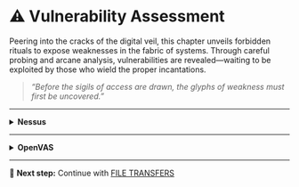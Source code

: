 # ⚠️ Vulnerability Assessment

Peering into the cracks of the digital veil, this chapter unveils forbidden rituals to expose weaknesses in the fabric of systems. Through careful probing and arcane analysis, vulnerabilities are revealed—waiting to be exploited by those who wield the proper incantations.

> *“Before the sigils of access are drawn, the glyphs of weakness must first be uncovered.”*

---

<details>
  <summary><strong>Nessus</strong></summary>
Download page:
https://www.tenable.com/downloads/nessus?loginAttempted=true

Install
```bash
sudo dpkg -i nessus.deb && sudo systemctl enable --now nessusd
```

Start
```bash
sudo systemctl start nessusd

#Go to https://localhost:8834/
```

Start
```bash
sudo systemctl stop nessusd
```

</details>

---

<details>
  <summary><strong>OpenVAS</strong></summary>

Install
```bash
sudo apt-get install gvm && openvas
gvm-setup
```

Start
```bash
gvm-start
```

Start
```bash
sudo systemctl stop nessusd
```

</details>

---

📘 **Next step:** Continue with [FILE TRANSFERS](./04-file-transfers.md)